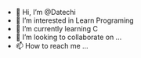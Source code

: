 - 👋 Hi, I’m @Datechi
- 👀 I’m interested in Learn Programing
- 🌱 I’m currently learning C
- 💞️ I’m looking to collaborate on ...
- 📫 How to reach me ...

<!---
Datechi/Datechi is a ✨ special ✨ repository because its `README.md` (this file) appears on your GitHub profile.
You can click the Preview link to take a look at your changes.
--->
